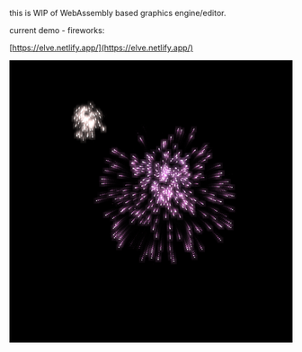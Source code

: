 this is WIP of WebAssembly based graphics engine/editor. 

current demo - fireworks:

[https://elve.netlify.app/](https://elve.netlify.app/)

![fireworks](fireworks.png)